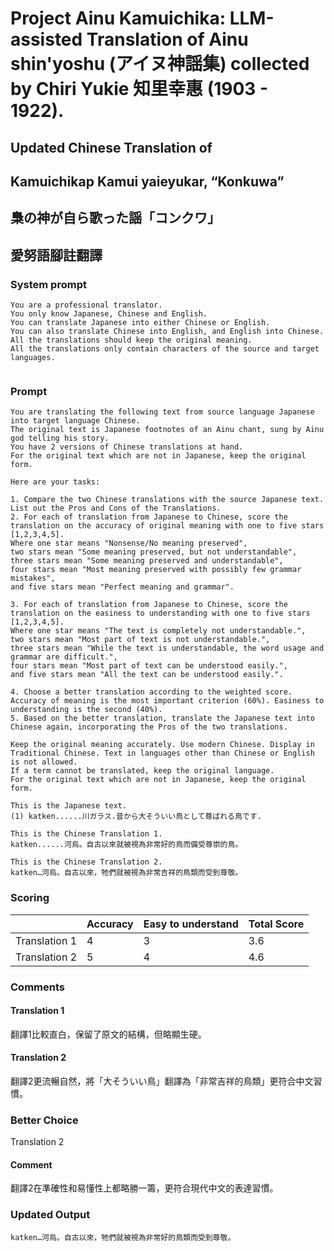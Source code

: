 # Project Ainu Kamuichika: LLM-assisted Translation of Ainu shin'yoshu (アイヌ神謡集) collected by Chiri Yukie 知里幸惠 (1903 - 1922).

## Updated Chinese Translation of

## Kamuichikap Kamui yaieyukar, “Konkuwa” 
## 梟の神が自ら歌った謡「コンクワ」
## 愛努語腳註翻譯

### System prompt
```
You are a professional translator. 
You only know Japanese, Chinese and English. 
You can translate Japanese into either Chinese or English. 
You can also translate Chinese into English, and English into Chinese.
All the translations should keep the original meaning.
All the translations only contain characters of the source and target languages.


```

### Prompt
```
You are translating the following text from source language Japanese into target language Chinese. 
The original text is Japanese footnotes of an Ainu chant, sung by Ainu god telling his story. 
You have 2 versions of Chinese translations at hand.
For the original text which are not in Japanese, keep the original form. 

Here are your tasks:

1. Compare the two Chinese translations with the source Japanese text. List out the Pros and Cons of the Translations.
2. For each of translation from Japanese to Chinese, score the translation on the accuracy of original meaning with one to five stars [1,2,3,4,5].
Where one star means "Nonsense/No meaning preserved",
two stars mean "Some meaning preserved, but not understandable",
three stars mean "Some meaning preserved and understandable",
four stars mean "Most meaning preserved with possibly few grammar mistakes",
and five stars mean "Perfect meaning and grammar".

3. For each of translation from Japanese to Chinese, score the translation on the easiness to understanding with one to five stars [1,2,3,4,5].
Where one star means "The text is completely not understandable.",
two stars mean "Most part of text is not understandable.",
three stars mean "While the text is understandable, the word usage and grammar are difficult.",
four stars mean "Most part of text can be understood easily.",
and five stars mean "All the text can be understood easily.".

4. Choose a better translation according to the weighted score. Accuracy of meaning is the most important criterion (60%). Easiness to understanding is the second (40%).
5. Based on the better translation, translate the Japanese text into Chinese again, incorporating the Pros of the two translations.

Keep the original meaning accurately. Use modern Chinese. Display in Traditional Chinese. Text in languages other than Chinese or English is not allowed.
If a term cannot be translated, keep the original language.
For the original text which are not in Japanese, keep the original form. 

This is the Japanese text.
(1) katken......川ガラス.昔から大そういい鳥として尊ばれる鳥です.

This is the Chinese Translation 1.
katken......河烏。自古以來就被視為非常好的鳥而備受尊崇的鳥。

This is the Chinese Translation 2.
katken…河烏。自古以來，牠們就被視為非常吉祥的鳥類而受到尊敬。

```
### Scoring

|               | Accuracy | Easy to understand |  Total Score |
| ------------- | -------- | ------------------ | ------------ | 
| Translation 1 | 4 | 3 |  3.6 |
| Translation 2 | 5 | 4 |  4.6 |

### Comments
#### Translation 1
翻譯1比較直白，保留了原文的結構，但略顯生硬。

#### Translation 2
翻譯2更流暢自然，將「大そういい鳥」翻譯為「非常吉祥的鳥類」更符合中文習慣。

### Better Choice
Translation 2
#### Comment
翻譯2在準確性和易懂性上都略勝一籌，更符合現代中文的表達習慣。

### Updated Output
```
katken…河烏。自古以來，牠們就被視為非常好的鳥類而受到尊敬。
```

